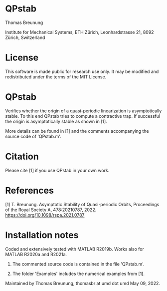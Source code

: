 # QPstab
Thomas Breunung  

Institute for Mechanical Systems, ETH Zürich, Leonhardstrasse 21, 8092 Zürich, Switzerland

# License 
This software is made public for research use only. It may be modified and redistributed under the terms of the MIT License.

# QPstab

Verifies whether the origin of a quasi-periodic linearization is asymptotically stable. To this end QPstab tries to compute a contractive trap. If successful the origin is asymptotically stable as shown in [1]. 

More details can be found in [1] and the comments accompanying the source code of 'QPstab.m'.  

# Citation
Please cite [1] if you use QPstab in your own work.

# References

[1] T. Breunung. Asymptotic Stability of Quasi-periodic Orbits, Proceedings of the Royal Society A, 478:20210787, 2022. 
    https://doi.org/10.1098/rspa.2021.0787

# Installation notes

Coded and extensively tested with MATLAB R2019b. Works also for MATLAB R2020a and R2021a. 

 1) The commented source code is contained in the file 'QPstab.m'. 

 2) The folder 'Examples' includes the numerical examples from [1].
    
Maintained by Thomas Breunung, thomasbr at umd dot umd May 09, 2022.
